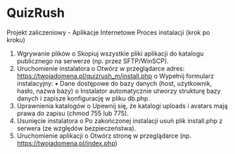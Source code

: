 # QuizRush
Projekt zaliczeniowy - Aplikacje Internetowe
Proces instalacji (krok po kroku)
1. Wgrywanie plików
o Skopiuj wszystkie pliki aplikacji do katalogu publicznego na serwerze (np. przez
SFTP/WinSCP).
2. Uruchomienie instalatora
o Otwórz w przeglądarce adres: https://twojadomena.pl/quizrush_m/install.php
o Wypełnij formularz instalacyjny:
▪ Dane dostępowe do bazy danych (host, użytkownik, hasło, nazwa bazy)
o Instalator automatycznie utworzy strukturę bazy danych i zapisze konfigurację w
pliku db.php.
3. Uprawnienia katalogów
o Upewnij się, że katalogi uploads i avatars mają prawa do zapisu (chmod 755 lub 775).
4. Usunięcie instalatora
o Po zakończonej instalacji usuń plik install.php z serwera (ze względów bezpieczeństwa).
5. Uruchomienie aplikacji
o Otwórz stronę w przeglądarce (np. https://twojadomena.pl/index.php)
